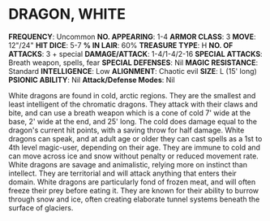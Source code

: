 # DRAGON, WHITE

**FREQUENCY**: Uncommon
**NO. APPEARING**: 1-4
**ARMOR CLASS**: 3
**MOVE**: 12"/24"
**HIT DICE**: 5-7
**% IN LAIR**: 60%
**TREASURE TYPE**: H
**NO. OF ATTACKS**: 3 + special
**DAMAGE/ATTACK**: 1-4/1-4/2-16
**SPECIAL ATTACKS**: Breath weapon, spells, fear
**SPECIAL DEFENSES**: Nil
**MAGIC RESISTANCE**: Standard
**INTELLIGENCE**: Low
**ALIGNMENT**: Chaotic evil
**SIZE**: L (15' long)
**PSIONIC ABILITY**: Nil
**Attack/Defense Modes**: Nil

White dragons are found in cold, arctic regions. They are the smallest and least intelligent of the chromatic dragons. They attack with their claws and bite, and can use a breath weapon which is a cone of cold 7' wide at the base, 2' wide at the end, and 25' long. The cold does damage equal to the dragon's current hit points, with a saving throw for half damage. White dragons can speak, and at adult age or older they can cast spells as a 1st to 4th level magic-user, depending on their age. They are immune to cold and can move across ice and snow without penalty or reduced movement rate. White dragons are savage and animalistic, relying more on instinct than intellect. They are territorial and will attack anything that enters their domain. White dragons are particularly fond of frozen meat, and will often freeze their prey before eating it. They are known for their ability to burrow through snow and ice, often creating elaborate tunnel systems beneath the surface of glaciers.
